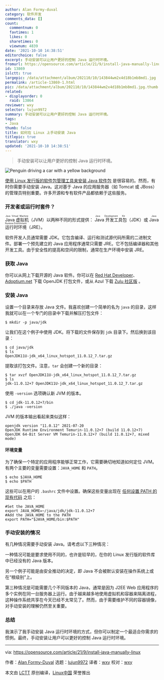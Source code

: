 ```yaml
---
author: Alan Formy-duval
category: 软件开发
comments_data: []
count:
  commentnum: 0
  favtimes: 1
  likes: 0
  sharetimes: 0
  viewnum: 4839
date: '2021-10-10 14:38:51'
editorchoice: false
excerpt: 手动安装可以让用户更好的控制 Java 运行时环境。
fromurl: https://opensource.com/article/21/9/install-java-manually-linux
id: 13869
islctt: true
largepic: /data/attachment/album/202110/10/143844wm2x4d18b1mb8md1.jpg
permalink: /article-13869-1.html
pic: /data/attachment/album/202110/10/143844wm2x4d18b1mb8md1.jpg.thumb.jpg
related:
- displayorder: 0
  raid: 13864
reviewer: wxy
selector: lujun9972
summary: 手动安装可以让用户更好的控制 Java 运行时环境。
tags:
- Java
thumb: false
title: 如何在 Linux 上手动安装 Java
titlepic: true
translator: wxy
updated: '2021-10-10 14:38:51'
---
```



> 
> 手动安装可以让用户更好的控制 Java 运行时环境。
> 
> 
> 


![](/data/attachment/album/202110/10/143844wm2x4d18b1mb8md1.jpg "Penguin driving a car with a yellow background")


[使用 Linux 发行版的软件包管理工具来安装 Java 软件包](/article-13864-1.html) 是很容易的。然而，有时你需要手动安装 Java。这对基于 Java 的应用服务器（如 Tomcat 或 JBoss）的管理员特别重要。许多开源和专有软件产品都依赖于这些服务。


### 开发者或运行时套件？


<ruby> Java 虚拟机 <rt>  Java Virtual Machine </rt></ruby>（JVM）以两种不同的形式提供：<ruby> Java 开发工具包 <rt>  Java Development Kit </rt></ruby>（JDK）或 <ruby> Java 运行时环境 <rt>  Java Runtime Environment </rt></ruby>（JRE）。


软件开发人员通常需要 JDK。它包含编译、运行和测试源代码所需的二进制文件。部署一个预先建立的 Java 应用程序通常只需要 JRE。它不包括编译器和其他开发工具。由于安全性的提高和空间的限制，通常在生产环境中安装 JRE。


### 获取 Java


你可以从网上下载开源的 Java 软件。你可以在 [Red Hat Developer](https://developers.redhat.com/products/openjdk/download)、[Adoptium.net](https://adoptium.net/) 下载 OpenJDK 打包文件，或从 Azul 下载 [Zulu 社区版](https://www.azul.com/downloads/zulu-community) 。


### 安装 Java


设置一个目录来存放 Java 文件。我喜欢创建一个简单的名为 `java` 的目录，这样我就可以在一个专门的目录中下载并解压打包文件：



```
$ mkdir -p java/jdk

```

让我们在这个例子中使用 JDK。将下载的文件保存到 `jdk` 目录下。然后换到该目录：



```
$ cd java/jdk
$ ls
OpenJDK11U-jdk_x64_linux_hotspot_11.0.12_7.tar.gz

```

提取该打包文件。注意，`tar` 会创建一个新的目录：



```
$ tar xvzf OpenJDK11U-jdk_x64_linux_hotspot_11.0.12_7.tar.gz
$ ls
jdk-11.0.12+7 OpenJDK11U-jdk_x64_linux_hotspot_11.0.12_7.tar.gz

```

使用 `-version` 选项确认新 JVM 的版本。



```
$ cd jdk-11.0.12+7/bin
$ ./java -version

```

JVM 的版本输出看起来类似这样：



```
openjdk version "11.0.12" 2021-07-20
OpenJDK Runtime Environment Temurin-11.0.12+7 (build 11.0.12+7)
OpenJDK 64-Bit Server VM Temurin-11.0.12+7 (build 11.0.12+7, mixed mode)

```

#### 环境变量


为了确保一个特定的应用程序能够正常工作，它需要确切地知道如何定位 JVM。有两个主要的变量需要设置：`JAVA_HOME` 和 `PATH`。



```
$ echo $JAVA_HOME
$ echo $PATH

```

这些可以在用户的 `.bashrc` 文件中设置。确保这些变量出现在 [任何设置 PATH 的现有代码](https://opensource.com/article/17/6/set-path-linux) 之后：



```
#Set the JAVA_HOME
export JAVA_HOME=~/java/jdk/jdk-11.0.12+7
#Add the JAVA_HOME to the PATH
export PATH="$JAVA_HOME/bin:$PATH"

```

### 手动安装的情况


有几种情况需要手动安装 Java。请考虑以下三种情况：


一种情况可能是要求使用不同的，也许是较早的，在你的 Linux 发行版的软件库中已经没有的 Java 版本。


另一个例子可能是由安全推动的决定，即 Java 不会被默认安装在操作系统上或在“根级别”上。


第三种情况是可能需要几个不同版本的 Java，通常是因为 J2EE Web 应用程序的多个实例在同一台服务器上运行。由于越来越多地使用虚拟机和容器来隔离进程，这种操作系统共享在今天已经不太常见了。然而，由于需要维护不同的容器镜像，对手动安装的理解仍然至关重要。


### 总结


我演示了我手动安装 Java 运行时环境的方式，但你可以制定一个最适合你需求的惯例。最终，手动安装让用户可以更好的控制 Java 运行时环境。




---


via: <https://opensource.com/article/21/9/install-java-manually-linux>


作者：[Alan Formy-Duval](https://opensource.com/users/alanfdoss) 选题：[lujun9972](https://github.com/lujun9972) 译者：[wxy](https://github.com/wxy) 校对：[wxy](https://github.com/wxy)


本文由 [LCTT](https://github.com/LCTT/TranslateProject) 原创编译，[Linux中国](https://linux.cn/) 荣誉推出